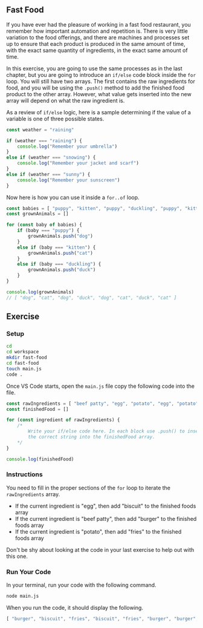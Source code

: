 ## Fast Food

If you have ever had the pleasure of working in a fast food restaurant, you remember how important automation and repetition is. There is very little variation to the food offerings, and there are machines and processes set up to ensure that each product is produced in the same amount of time, with the exact same quantity of ingredients, in the exact same amount of time.

In this exercise, you are going to use the same processes as in the last chapter, but you are going to introduce an `if/else` code block inside the `for` loop. You will still have two arrays. The first contains the raw ingredients for food, and you will be using the `.push()` method to add the finished food product to the other array. However, what value gets inserted into the new array will depend on what the raw ingredient is.

As a review of `if/else` logic, here is a sample determining if the value of a variable is one of three possible states.

```js
const weather = "raining"

if (weather === "raining") {
	console.log("Remember your umbrella")
}
else if (weather === "snowing") {
	console.log("Remember your jacket and scarf")
}
else if (weather === "sunny") {
	console.log("Remember your sunscreen")
}
```

Now here is how you can use it inside a `for..of` loop.

```js
const babies = [ "puppy", "kitten", "puppy", "duckling", "puppy", "kitten", "duckling", "kitten" ]
const grownAnimals = []

for (const baby of babies) {
	if (baby === "puppy") {
		grownAnimals.push("dog")
	}
	else if (baby === "kitten") {
		grownAnimals.push("cat")
	}
	else if (baby === "duckling") {
		grownAnimals.push("duck")
	}
}

console.log(grownAnimals)
// [ "dog", "cat", "dog", "duck", "dog", "cat", "duck", "cat" ]
```

## Exercise

### Setup

```sh
cd
cd workspace
mkdir fast-food
cd fast-food
touch main.js
code .
```

Once VS Code starts, open the `main.js` file copy the following code into the file.

```js
const rawIngredients = [ "beef patty", "egg", "potato", "egg", "potato", "beef patty", "beef patty", "potato" ]
const finishedFood = []

for (const ingredient of rawIngredients) {
	/*
		Write your if/else code here. In each block use .push() to insert
		the correct string into the finishedFood array.
	*/
}

console.log(finishedFood)
```

### Instructions

You need to fill in the proper sections of the `for` loop to iterate the `rawIngredients` array.

* If the current ingredient is "egg", then add "biscuit" to the finished foods array
* If the current ingredient is "beef patty", then add "burger" to the finished foods array
* If the current ingredient is "potato", then add "fries" to the finished foods array

Don't be shy about looking at the code in your last exercise to help out with this one.

### Run Your Code

In your terminal, run your code with the following command.

```sh
node main.js
```

When you run the code, it should display the following.

```js
[ "burger", "biscuit", "fries", "biscuit", "fries", "burger", "burger", "fries" ]
```
